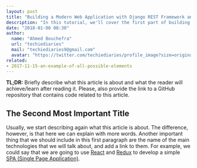 ```yaml
---
layout: post
title: "Building a Modern Web Application with Django REST Framework and Vue.js: Part 1"
description: "In this tutorial, we'll cover the first part of building a demo application with Django and Django REST framework for the API back-end and a Vue.js front-end. We'll first start by bootstrapping the Django project, then bootstrap the Vue.js front-end and finally secure the app with Auth0."
date: "2018-01-08 08:30"
author:
  name: "Ahmed Bouchefra"
  url: "techiediaries"
  mail: "techiediaries9@gmail.com"
  avatar: "https://twitter.com/techiediaries/profile_image?size=original"
related:
- 2017-11-15-an-example-of-all-possible-elements
---
```


**TL;DR:** Briefly describe what this article is about and what the reader will achieve/learn after reading it. Please,
also provide the link to a GitHub repository that contains code related to this article.

## The Second Most Important Title

Usually, we start describing again what this article is about. The difference, however, is that here we can explain with
more words. Another important thing that we should include in this first paragraph are the name of the main technologies
that we will talk about, and add a link to them. For example, we could say that we are going to use
[React](https://reactjs.org/) and [Redux](https://redux.js.org/) to develop a simple
[SPA (Single Page Application)](https://en.wikipedia.org/wiki/Single-page_application).
